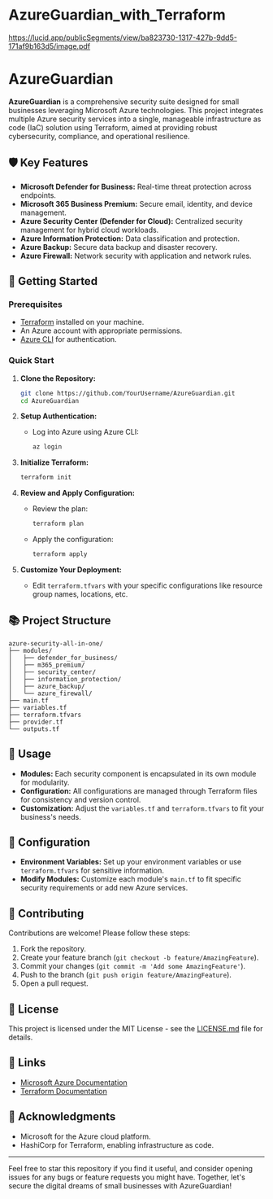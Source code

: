 # AzureGuardian_with_Terraform

https://lucid.app/publicSegments/view/ba823730-1317-427b-9dd5-171af9b163d5/image.pdf

# AzureGuardian

**AzureGuardian** is a comprehensive security suite designed for small businesses leveraging Microsoft Azure technologies. This project integrates multiple Azure security services into a single, manageable infrastructure as code (IaC) solution using Terraform, aimed at providing robust cybersecurity, compliance, and operational resilience.

## 🛡️ Key Features

- **Microsoft Defender for Business:** Real-time threat protection across endpoints.
- **Microsoft 365 Business Premium:** Secure email, identity, and device management.
- **Azure Security Center (Defender for Cloud):** Centralized security management for hybrid cloud workloads.
- **Azure Information Protection:** Data classification and protection.
- **Azure Backup:** Secure data backup and disaster recovery.
- **Azure Firewall:** Network security with application and network rules.

## 🚀 Getting Started

### Prerequisites

- [Terraform](https://www.terraform.io/downloads.html) installed on your machine.
- An Azure account with appropriate permissions.
- [Azure CLI](https://docs.microsoft.com/en-us/cli/azure/install-azure-cli) for authentication.

### Quick Start

1. **Clone the Repository:**
   ```sh
   git clone https://github.com/YourUsername/AzureGuardian.git
   cd AzureGuardian
   ```

2. **Setup Authentication:**
   - Log into Azure using Azure CLI:
     ```sh
     az login
     ```

3. **Initialize Terraform:**
   ```sh
   terraform init
   ```

4. **Review and Apply Configuration:**
   - Review the plan:
     ```sh
     terraform plan
     ```
   - Apply the configuration:
     ```sh
     terraform apply
     ```

5. **Customize Your Deployment:**
   - Edit `terraform.tfvars` with your specific configurations like resource group names, locations, etc.

## 📚 Project Structure

```
azure-security-all-in-one/
├── modules/
│   ├── defender_for_business/
│   ├── m365_premium/
│   ├── security_center/
│   ├── information_protection/
│   ├── azure_backup/
│   └── azure_firewall/
├── main.tf
├── variables.tf
├── terraform.tfvars
├── provider.tf
└── outputs.tf
```

## 📝 Usage

- **Modules:** Each security component is encapsulated in its own module for modularity.
- **Configuration:** All configurations are managed through Terraform files for consistency and version control.
- **Customization:** Adjust the `variables.tf` and `terraform.tfvars` to fit your business's needs.

## 🔧 Configuration

- **Environment Variables:** Set up your environment variables or use `terraform.tfvars` for sensitive information.
- **Modify Modules:** Customize each module's `main.tf` to fit specific security requirements or add new Azure services.

## 👥 Contributing

Contributions are welcome! Please follow these steps:

1. Fork the repository.
2. Create your feature branch (`git checkout -b feature/AmazingFeature`).
3. Commit your changes (`git commit -m 'Add some AmazingFeature'`).
4. Push to the branch (`git push origin feature/AmazingFeature`).
5. Open a pull request.

## 📄 License

This project is licensed under the MIT License - see the [LICENSE.md](LICENSE.md) file for details.

## 🔗 Links

- [Microsoft Azure Documentation](https://docs.microsoft.com/en-us/azure/)
- [Terraform Documentation](https://www.terraform.io/docs/index.html)

## 🤝 Acknowledgments

- Microsoft for the Azure cloud platform.
- HashiCorp for Terraform, enabling infrastructure as code.

---

Feel free to star this repository if you find it useful, and consider opening issues for any bugs or feature requests you might have. Together, let's secure the digital dreams of small businesses with AzureGuardian!
